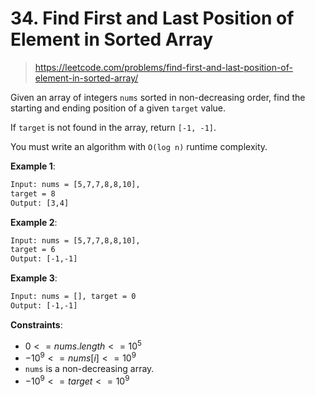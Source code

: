 # 34. Find First and Last Position of Element in Sorted Array

> <https://leetcode.com/problems/find-first-and-last-position-of-element-in-sorted-array/>

Given an array of integers `nums` sorted in non-decreasing order, find the
starting and ending position of a given `target` value.

If `target` is not found in the array, return `[-1, -1]`.

You must write an algorithm with `O(log n)` runtime complexity.

**Example 1**:

```txt
Input: nums = [5,7,7,8,8,10],
target = 8
Output: [3,4]
```

**Example 2**:

```txt
Input: nums = [5,7,7,8,8,10],
target = 6
Output: [-1,-1]
```

**Example 3**:

```txt
Input: nums = [], target = 0
Output: [-1,-1]
```

**Constraints**:

- $0 <= nums.length <= 10^5$
- $-10^9 <= nums[i] <= 10^9$
- `nums` is a non-decreasing array.
- $-10^9 <= target <= 10^9$
